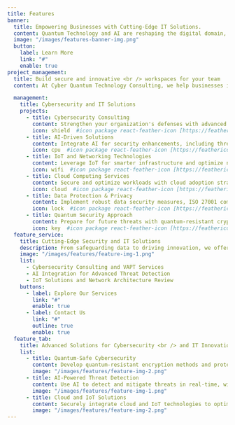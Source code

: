 ```yaml
---
title: Features
banner:
  title: Empowering Businesses with Cutting-Edge IT Solutions.
  content: Quantum Technology and AI are reshaping the digital domain, with AI transforming industries rapidly and Quantum technologies on the horizon. We help businesses adapt, innovate, and secure their operations in this evolving landscape.
  image: "/images/features-banner-img.png"
  button:
    label: Learn More
    link: "#"
    enable: true
project_management:
  title: Build secure and innovative <br /> workspaces for your team
  content: At Cyber Quantum Technology Consulting, we help businesses implement state-of-the-art technology to drive growth and protect their digital assets. Our services include cybersecurity, AI, IoT, cloud computing, and networking technologies.

  management:
    title: Cybersecurity and IT Solutions
    projects:
      - title: Cybersecurity Consulting
        content: Strengthen your organization's defenses with advanced threat protection, VAPT services, and architecture reviews.
        icon: shield  #icon package react-feather-icon [https://feathericons.com/]
      - title: AI-Driven Solutions
        content: Integrate AI for security enhancements, including threat detection, DLP support, and Copilot adoption.
        icon: cpu  #icon package react-feather-icon [https://feathericons.com/]
      - title: IoT and Networking Technologies
        content: Leverage IoT for smarter infrastructure and optimize network architecture for performance and security.
        icon: wifi  #icon package react-feather-icon [https://feathericons.com/]
      - title: Cloud Computing Services
        content: Secure and optimize workloads with cloud adoption strategies, hybrid setups, and business continuity planning.
        icon: cloud  #icon package react-feather-icon [https://feathericons.com/]
      - title: Data Protection & Privacy
        content: Implement robust data security measures, ISO 27001 compliance, and GDPR/PDPL controls.
        icon: lock  #icon package react-feather-icon [https://feathericons.com/]
      - title: Quantum Security Approach
        content: Prepare for future threats with quantum-resistant cryptography and advanced cybersecurity strategies.
        icon: key  #icon package react-feather-icon [https://feathericons.com/]
  feature_service:
    title: Cutting-Edge Security and IT Solutions
    description: From safeguarding data to driving innovation, we offer comprehensive technology solutions that help businesses navigate the complexities of the modern digital landscape.
    image: "/images/features/feature-img-1.png"
    list:
      - Cybersecurity Consulting and VAPT Services
      - AI Integration for Advanced Threat Detection
      - IoT Solutions and Network Architecture Review
    buttons:
      - label: Explore Our Services
        link: "#"
        enable: true
      - label: Contact Us
        link: "#"
        outline: true
        enable: true
  feature_tab:
    title: Advanced Solutions for Cybersecurity <br /> and IT Innovation
    list:
      - title: Quantum-Safe Cybersecurity
        content: Develop quantum-resistant encryption methods and protect against emerging cyber threats using advanced quantum principles.
        image: "/images/features/feature-img-2.png"
      - title: AI-Powered Threat Detection
        content: Use AI to detect and mitigate threats in real-time, with automated incident response and behavior analysis.
        image: "/images/features/feature-img-1.png"
      - title: Cloud and IoT Solutions
        content: Securely integrate cloud and IoT technologies to optimize business processes and enhance data security.
        image: "/images/features/feature-img-2.png"
---
```

